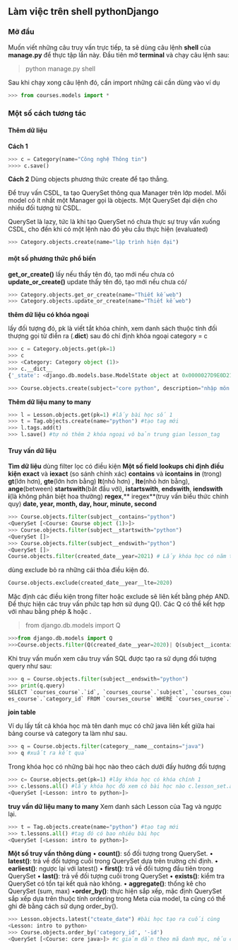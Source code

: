 ## Làm việc trên shell  pythonDjango

### Mở đầu
Muốn viết những câu truy vấn trực tiếp, ta sẽ dùng câu lệnh **shell** của **manage.py** để thực tập lần này. Đầu tiên mở **terminal** và chạy câu lệnh sau:

> python manage.py shell
 
 Sau khi chạy xong câu lệnh đó, cần import những cái cần dùng vào ví dụ
 ```python
 >>> from courses.models import *
 ```

 ### Một số cách tương tác
 #### Thêm dữ liệu
**Cách 1**
  ```python
 >>> c = Category(name="Công nghệ Thông tin") 
 >>>> c.save()
 ```
**Cách 2**
 Dùng objects phương thức create để tạo thẳng.
 
 Để truy vấn CSDL, ta tạo QuerySet thông qua Manager trên lớp model. Mỗi model có ít nhất một Manager gọi là objects. Một QuerySet đại diện cho nhiều đối tượng từ CSDL. 
 
 QuerySet là lazy, tức là khi tạo QuerySet nó chưa thực sự truy vấn xuống CSDL, cho đến khi có một lệnh nào đó yêu cầu thực hiện (evaluated)
  ```python
 >>> Category.objects.create(name="lập trình hiện đại")
 ```
 #### một số phương thức phổ biến
 **get_or_create()** lấy nếu thấy tên đó, tạo mới nếu chưa có
  **update_or_create()** update thấy tên đó, tạo mới nếu chưa có/
   ```python
 >>> Category.objects.get_or_create(name="Thiết kế web")
 >>> Category.objects.update_or_create(name="Thiết kế web")
 ```
**thêm dữ liệu có khóa ngoại**

lấy đối tượng đó, pk là viết tắt khóa chính,  xem danh sách thuộc tính đối thượng gọi từ điển ra (.__dict__) sau đó chỉ định khóa ngoại category = c
   ```python
 >>> c = Category.objects.get(pk=1)
 >>> c
 >>> <Category: Category object (1)>
 >>> c.__dict__
{'_state': <django.db.models.base.ModelState object at 0x0000027D9E0D2190>, 'id': 1, 'name': 'lập trình hiện đại'}

>>> Course.objects.create(subject="core python", description="nhập môn hiện đại", category =c)
 ```
  **Thêm dữ liệu many to many**
   ```python
>>> l = Lesson.objects.get(pk=1) #lấy bài học số 1
>>>	t = Tag.objects.create(name="python") #tạo tag mới
>>> l.tags.add(t)
>>> l.save() #tự nó thêm 2 khóa ngoại vô bản trung gian lesson_tag
 ```
  #### Truy vấn dữ liệu
  **Tìm dữ liệu**
  dùng filter lọc có điều kiện
 **Một số field lookups chỉ định điều kiện**
    **exact** và **iexact** (so sánh chính xác)
     **contains** và  **icontains**
    **in** (trong)
     **gt**(lớn hơn), **gte**(lớn hơn bằng)
    **lt**(nhỏ hơn) , **lte**(nhỏ hơn bằng), 	**ange**(between)
    **startswith**(bắt đầu với), **istartswith**, **endswith**, **iendswith**
     **i**(là không phân biệt hoa thường)
    **regex**,** iregex**(truy vấn biểu thức chính quy)
   **date, year, month, day, hour, minute, second**
  ```python
  >>> Course.objects.filter(subject__contains="python")
<QuerySet [<Course: Course object (1)>]>
>>> Course.objects.filter(subject__startswith="python")
<QuerySet []>
>>> Course.objects.filter(subject__endswith="python")
<QuerySet []>
Course.objects.filter(created_date__year=2021) # Lấy khóa học có năm tạo 2021
  ```
   dùng exclude bỏ ra những cái thỏa điều kiện đó.
  ```python
Course.objects.exclude(created_date__year__lte=2020)
```
Mặc định các điều kiện trong filter hoặc exclude sẽ liên kết bằng phép AND. Để thực hiện các truy vấn phức tạp hơn sử dụng Q(). Các Q có thể kết hợp với nhau bằng phép & hoặc .
>from django.db.models import Q

```python
>>>from django.db.models import Q
>>>Course.objects.filter(Q(created_date__year=2020)| Q(subject__icontains='lập trình')) #kết nhau bới mệnh đề or
```

 Khi truy vấn muốn xem câu truy vấn SQL được tạo ra sử dụng đối tượng query như sau:
```python
>>> q = Course.objects.filter(subject__endswith="python")
>>> print(q.query)
SELECT `courses_course`.`id`, `courses_course`.`subject`, `courses_course`.`description`, `courses_course`.`cteate_date`, `courses_course`.`update_date`, `courses_course`.`active`, `cours
es_course`.`category_id` FROM `courses_course` WHERE `courses_course`.`subject` LIKE BINARY %python
```
  **join table**
  
  Ví dụ lấy tất cả khóa học mà tên danh mục có chữ java liên kết giữa hai bảng course và category ta làm như sau.
  
  ```python
>>> q = Course.objects.filter(category__name__contains="java")
>>> q #xuất ra kết quả
```
Trong khóa học có những bài học nào theo cách dưới đấy hướng đối tượng
```python
>>> c= Course.objects.get(pk=1) #lây khóa học có khóa chính 1
>>> c.lessons.all() #lấy khóa học đó xem có bài học nào c.lesson_set.all() mặc định nếu chưa đổi  related_name
<QuerySet [<Lesson: intro to python>]>
```
  **truy vấn dữ liệu many to many**
  Xem danh sách Lesson của Tag và ngược lại.
  ```python
>>> t = Tag.objects.create(name="python") #tạo tag mới
>>> t.lessons.all() #tag đó có bao nhiêu bài học
<QuerySet [<Lesson: intro to python>]>
```
  **Một số truy vấn thông dùng**
 • **count()**: số đối tượng trong QuerySet.
 • **latest()**: trả về đối tượng cuối trong QuerySet dựa trên trường chỉ định. 
 • **earliest()**: ngược lại với latest() 
 • **first()**: trả về đối tượng đầu tiên trong QuerySet 
 • **last()**: trả về đối tượng cuối trong QuerySet 
 • **exists()**: kiểm tra QuerySet có tồn tại kết quả nào không. 
 • **aggregate()**: thống kê cho QuerySet (sum, max)
  •**order_by()**: thực hiện sắp xếp, mặc định QuerySet sắp xếp dựa trên thuộc tính ordering trong Meta của model, ta cũng có thể ghi đè bằng cách sử dụng order_by().
 
 ```python
 >>> Lesson.objects.latest("cteate_date") #bài học tạo ra cuối cùng
<Lesson: intro to python>
>>> Course.objects.order_by('category_id', '-id')
<QuerySet [<Course: core java>]> #c giảm dần theo mã danh mục, nếu cùng mã danh mục thì tăng dần theo id khoá học
 ```
